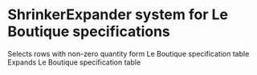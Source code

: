 # ShrinkerExpander system for Le Boutique specifications

Selects rows with non-zero quantity form Le Boutique specification table
Expands Le Boutique specification table
